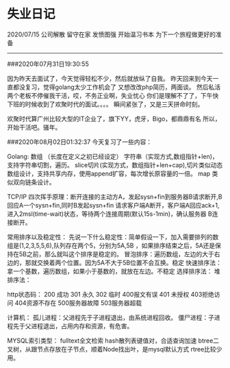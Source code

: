 # 失业日记
2020/07/15 公司解散 留守在家 发愤图强 开始温习书本 为下一个旅程做更好的准备

---
###2020年07月31日19:30:55

因为昨天去面试了，今天觉得轻松不少，然后就放纵了自我。
昨天回来到今天一直都没复习，觉得golang太少工作机会了
又想改改php简历，两面谈。
然后私活两个老板不停催我干活，哎，不务正业啊，失业忧心
你们是理解不了了，下午快下班的时候收到了欢聚时代的面试。。。。
瞬间紧张了，又是三天拼命时刻。

欢聚时代算广州比较大型的IT企业了，旗下YY，虎牙，Bigo，都鼎鼎有名
所以，开始干活吧。骚年。

###2020年08月02日01:32:37
今天复习了一些内容：

Golang:
数组 （长度在定义之初已经设定）
字符串（实现方式,数组指针+len)，支持字符串切割，遍历。
slice切片(实现方式，数组指针+len+cap),切片类似动态数组设计，支持共享内存，使用append扩容，每次增长原容量的一倍。
map 类似双向链条设计。

TCP/IP
四次挥手原理：断开连接的主动方A，发起sysn+fin到服务器B请求断开,B回应A一个sysn+fin,同时B发起sysn+fin
请求客户端A断开，客户端A回应ack+1,进入2msl(time-wait)状态，等待两个连接周期(默认15s-1min)，确认服务器
B连接断开。

常用排序以及稳定性：
先说一下什么稳定性：简单假设一下，加入需要排列的数组是(1,2,3,5,5,6),队列存在两个5，分别为5A,5B
，如果排序结束之后，5A还是保持在5B之前，那么就叫这个排序是稳定的。
冒泡排序：遍历数组，左边的大于右边的，那就交换着两个位置。因为5A不大于5B位置不会互换。稳定
快速排序法：拿一个基数，遍历数组，如果小于基数的，就放在左边。不稳定
选择排序法：
堆排序法：

http状态码：
200 成功
301 永久 302 临时
400报文有误 401 未授权 403拒绝访问 404资源不存在
500服务器故障 503服务器超载

计算机：
孤儿进程：父进程先于子进程退出，由系统进程回收。
僵尸进程：子进程先于父进程退出，占用内存和资源，有危害。

MYSQL索引类型：
fulltext全文检索
hash散列表键值对，合适查询加速
btree二叉树，从跟节点存放在子节点，顺着Node找出叶，是mysql默认方式
rtree比较少用。
